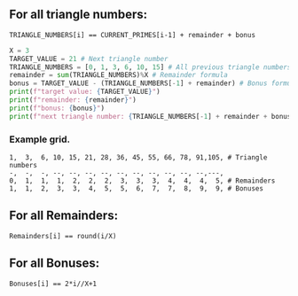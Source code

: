 ## For all triangle numbers: 

`TRIANGLE_NUMBERS[i] == CURRENT_PRIMES[i-1] + remainder + bonus`
```py
X = 3
TARGET_VALUE = 21 # Next triangle number 
TRIANGLE_NUMBERS = [0, 1, 3, 6, 10, 15] # All previous triangle numbers
remainder = sum(TRIANGLE_NUMBERS)%X # Remainder formula
bonus = TARGET_VALUE - (TRIANGLE_NUMBERS[-1] + remainder) # Bonus formula
print(f"target value: {TARGET_VALUE}")
print(f"remainder: {remainder}")
print(f"bonus: {bonus}")
print(f"next triangle number: {TRIANGLE_NUMBERS[-1] + remainder + bonus}") # Verification 
```

### Example grid.
```
1,  3,  6, 10, 15, 21, 28, 36, 45, 55, 66, 78, 91,105, # Triangle numbers
-,  -,  -, --, --, --, --, --, --, --, --, --, --,---,
0,  1,  1,  1,  2,  2,  2,  3,  3,  3,  4,  4,  4,  5, # Remainders
1,  1,  2,  3,  3,  4,  5,  5,  6,  7,  7,  8,  9,  9, # Bonuses
```


## For all Remainders:
`Remainders[i] == round(i/X)`

## For all Bonuses:
`Bonuses[i] == 2*i//X+1`
